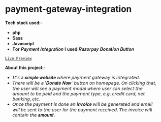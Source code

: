 # payment-gateway-integration

𝐓𝐞𝐜𝐡 𝐬𝐭𝐚𝐜𝐤 𝐮𝐬𝐞𝐝:- 
+ 𝐩𝐡𝐩
+ 𝐒𝐚𝐬𝐬
+ 𝐉𝐚𝐯𝐚𝐬𝐜𝐫𝐢𝐩𝐭
+ 𝐅𝐨𝐫 𝑷𝒂𝒚𝒎𝒆𝒏𝒕 𝑰𝒏𝒕𝒆𝒈𝒓𝒂𝒕𝒊𝒐𝒏 𝐈 𝐮𝐬𝐞𝐝 𝑹𝒂𝒛𝒐𝒓𝒑𝒂𝒚 𝑫𝒐𝒏𝒂𝒕𝒊𝒐𝒏 𝑩𝒖𝒕𝒕𝒐𝒏

[`Live Preview`](https://lnkd.in/gwxVfhJV)

𝐀𝐛𝐨𝐮𝐭 𝐭𝐡𝐢𝐬 𝐩𝐫𝐨𝐣𝐞𝐜𝐭:-
* 𝘐𝘵'𝘴 𝘢 𝒔𝒊𝒎𝒑𝒍𝒆 𝒘𝒆𝒃𝒔𝒊𝒕𝒆 𝘸𝘩𝘦𝘳𝘦 𝘱𝘢𝘺𝘮𝘦𝘯𝘵 𝘨𝘢𝘵𝘦𝘸𝘢𝘺 𝘪𝘴 𝘪𝘯𝘵𝘦𝘨𝘳𝘢𝘵𝘦𝘥.
* 𝘛𝘩𝘦𝘳𝘦 𝘸𝘪𝘭𝘭 𝘣𝘦 𝘢 '𝑫𝒐𝒏𝒂𝒕𝒆 𝑵𝒐𝒘' 𝘣𝘶𝘵𝘵𝘰𝘯 𝘰𝘯 𝘩𝘰𝘮𝘦𝘱𝘢𝘨𝘦. 𝘖𝘯 𝘤𝘭𝘪𝘤𝘬𝘪𝘯𝘨 𝘵𝘩𝘢𝘵, 𝘵𝘩𝘦 𝘶𝘴𝘦𝘳 𝘸𝘪𝘭𝘭 𝘴𝘦𝘦 𝘢 𝘱𝘢𝘺𝘮𝘦𝘯𝘵 𝘮𝘰𝘥𝘢𝘭 𝘸𝘩𝘦𝘳𝘦 𝘶𝘴𝘦𝘳 𝘤𝘢𝘯 𝘴𝘦𝘭𝘦𝘤𝘵 𝘵𝘩𝘦 𝘢𝘮𝘰𝘶𝘯𝘵 𝘵𝘰 𝘣𝘦 𝘱𝘢𝘪𝘥 𝘢𝘯𝘥 𝘵𝘩𝘦 𝘱𝘢𝘺𝘮𝘦𝘯𝘵 𝘵𝘺𝘱𝘦, 𝘦.𝘨. 𝘤𝘳𝘦𝘥𝘪𝘵 𝘤𝘢𝘳𝘥, 𝘯𝘦𝘵 𝘣𝘢𝘯𝘬𝘪𝘯𝘨, 𝘦𝘵𝘤.
* 𝘖𝘯𝘤𝘦 𝘵𝘩𝘦 𝘱𝘢𝘺𝘮𝘦𝘯𝘵 𝘪𝘴 𝘥𝘰𝘯𝘦 𝘢𝘯 𝒊𝒏𝒗𝒐𝒊𝒄𝒆 𝘸𝘪𝘭𝘭 𝘣𝘦 𝘨𝘦𝘯𝘦𝘳𝘢𝘵𝘦𝘥 𝘢𝘯𝘥 𝘦𝘮𝘢𝘪𝘭 𝘸𝘪𝘭𝘭 𝘣𝘦 𝘴𝘦𝘯𝘵 𝘵𝘰 𝘵𝘩𝘦 𝘶𝘴𝘦𝘳 𝘧𝘰𝘳 𝘵𝘩𝘦 𝘱𝘢𝘺𝘮𝘦𝘯𝘵 𝘳𝘦𝘤𝘦𝘪𝘷𝘦𝘥. 𝘛𝘩𝘦 𝘪𝘯𝘷𝘰𝘪𝘤𝘦 𝘸𝘪𝘭𝘭 𝘤𝘰𝘯𝘵𝘢𝘪𝘯 𝘵𝘩𝘦 𝒂𝒎𝒐𝒖𝒏𝒕.
